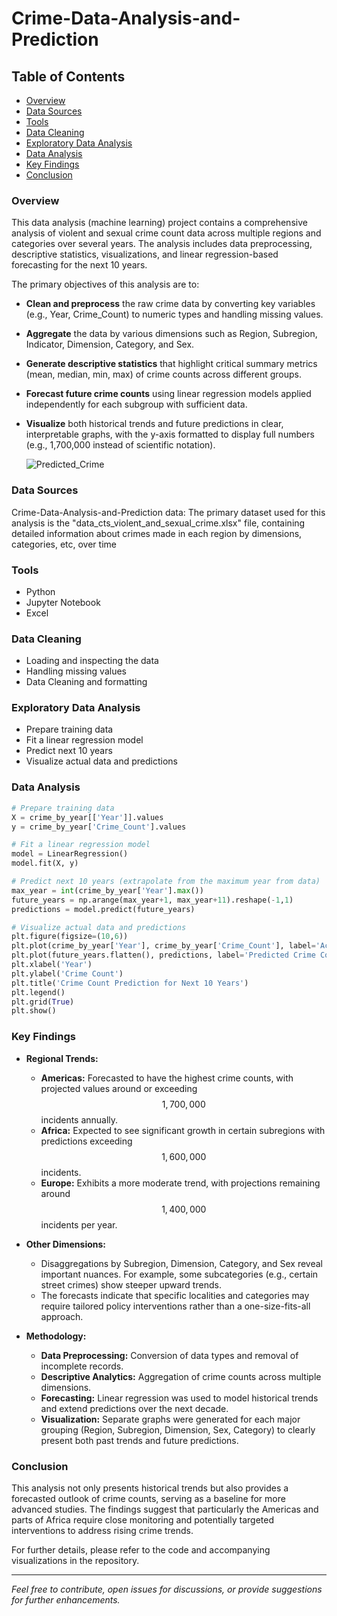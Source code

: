 # Crime-Data-Analysis-and-Prediction

## Table of Contents

- [Overview](#overview)
- [Data Sources](#data-sources)
- [Tools](#tools)
- [Data Cleaning](#data-cleaning)
- [Exploratory Data Analysis](#exploratory-data-analysis)
- [Data Analysis](#data-analysis)
- [Key Findings](#key-findings)
- [Conclusion](#conclusion)

### Overview

This data analysis (machine learning) project contains a comprehensive analysis of violent and sexual crime count data across multiple regions and categories over several years. The analysis includes data preprocessing, descriptive statistics, visualizations, and linear regression-based forecasting for the next 10 years.

The primary objectives of this analysis are to:

- **Clean and preprocess** the raw crime data by converting key variables (e.g., Year, Crime_Count) to numeric types and handling missing values.
- **Aggregate** the data by various dimensions such as Region, Subregion, Indicator, Dimension, Category, and Sex.
- **Generate descriptive statistics** that highlight critical summary metrics (mean, median, min, max) of crime counts across different groups.
- **Forecast future crime counts** using linear regression models applied independently for each subgroup with sufficient data.
- **Visualize** both historical trends and future predictions in clear, interpretable graphs, with the y-axis formatted to display full numbers (e.g., 1,700,000 instead of scientific notation).

  ![Predicted_Crime](https://github.com/user-attachments/assets/9d25003a-e665-4406-94c8-58a9ede4c4f5)



### Data Sources

Crime-Data-Analysis-and-Prediction data: The primary dataset used for this analysis is the "data_cts_violent_and_sexual_crime.xlsx" file, containing detailed information about crimes made in each region by dimensions, categories, etc, over time

### Tools

- Python
- Jupyter Notebook
- Excel

### Data Cleaning
- Loading and inspecting the data
- Handling missing values
- Data Cleaning and formatting

### Exploratory Data Analysis
- Prepare training data
- Fit a linear regression model
- Predict next 10 years
- Visualize actual data and predictions

### Data Analysis

```python
# Prepare training data
X = crime_by_year[['Year']].values
y = crime_by_year['Crime_Count'].values

# Fit a linear regression model
model = LinearRegression()
model.fit(X, y)

# Predict next 10 years (extrapolate from the maximum year from data)
max_year = int(crime_by_year['Year'].max())
future_years = np.arange(max_year+1, max_year+11).reshape(-1,1)
predictions = model.predict(future_years)

# Visualize actual data and predictions
plt.figure(figsize=(10,6))
plt.plot(crime_by_year['Year'], crime_by_year['Crime_Count'], label='Actual Crime Count', marker='o')
plt.plot(future_years.flatten(), predictions, label='Predicted Crime Count', marker='x', linestyle='--')
plt.xlabel('Year')
plt.ylabel('Crime Count')
plt.title('Crime Count Prediction for Next 10 Years')
plt.legend()
plt.grid(True)
plt.show()
```

### Key Findings

- **Regional Trends:**
  - **Americas:** Forecasted to have the highest crime counts, with projected values around or exceeding $$1,700,000$$ incidents annually.
  - **Africa:** Expected to see significant growth in certain subregions with predictions exceeding $$1,600,000$$ incidents.
  - **Europe:** Exhibits a more moderate trend, with projections remaining around $$1,400,000$$ incidents per year.
  
- **Other Dimensions:**
  - Disaggregations by Subregion, Dimension, Category, and Sex reveal important nuances. For example, some subcategories (e.g., certain street crimes) show steeper upward trends.
  - The forecasts indicate that specific localities and categories may require tailored policy interventions rather than a one-size-fits-all approach.

- **Methodology:**
  - **Data Preprocessing:** Conversion of data types and removal of incomplete records.
  - **Descriptive Analytics:** Aggregation of crime counts across multiple dimensions.
  - **Forecasting:** Linear regression was used to model historical trends and extend predictions over the next decade.
  - **Visualization:** Separate graphs were generated for each major grouping (Region, Subregion, Dimension, Sex, Category) to clearly present both past trends and future predictions.

### Conclusion

This analysis not only presents historical trends but also provides a forecasted outlook of crime counts, serving as a baseline for more advanced studies. The findings suggest that particularly the Americas and parts of Africa require close monitoring and potentially targeted interventions to address rising crime trends.

For further details, please refer to the code and accompanying visualizations in the repository.

---

*Feel free to contribute, open issues for discussions, or provide suggestions for further enhancements.*
